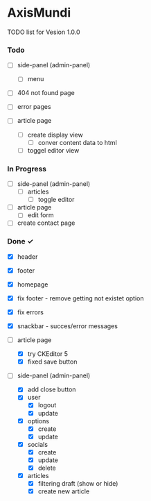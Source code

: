 # AxisMundi

TODO list for Vesion 1.0.0

### Todo
- [ ] side-panel (admin-panel)
  - [ ] menu
  
- [ ] 404 not found page
- [ ] error pages
  

- [ ] article page
  - [ ] create display view
    - [ ] conver content data to html
  - [ ] toggel editor view

### In Progress
- [ ] side-panel (admin-panel)
  - [ ] articles
    - [ ] toggle editor

- [ ] article page
  - [ ] edit form 

- [ ] create contact page

### Done ✓
- [x] header
- [x] footer
- [x] homepage
- [x] fix footer - remove getting not existet option
- [x] fix errors

- [x] snackbar - succes/error messages

- [ ] article page
  - [x] try CKEditor 5
  - [x] fixed save button
  
- [ ] side-panel (admin-panel)
  - [x] add close button
  - [x] user
    - [x] logout
    - [x] update
  - [x] options
    - [x] create 
    - [x] update
  - [x] socials
    - [x] create
    - [x] update
    - [x] delete
  - [x] articles
    - [x] filtering draft (show or hide)
    - [x] create new article
